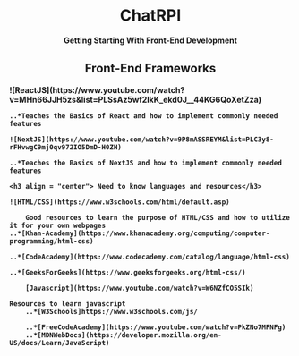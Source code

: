 <h1 align="center">ChatRPI</h1>
<p align="center">
	<strong>Getting Starting With Front-End Development
</p>
<p align="center">
	<h2 align = "center"> Front-End Frameworks</h2>
	![ReactJS](https://www.youtube.com/watch?v=MHn66JJH5zs&list=PLSsAz5wf2lkK_ekd0J__44KG6QoXetZza)
	
	..*Teaches the Basics of React and how to implement commonly needed features
 
	![NextJS](https://www.youtube.com/watch?v=9P8mASSREYM&list=PLC3y8-rFHvwgC9mj0qv972IO5DmD-H0ZH)
 
	..*Teaches the Basics of NextJS and how to implement commonly needed features
 
	<h3 align = "center"> Need to know languages and resources</h3> 
 
	![HTML/CSS](https://www.w3schools.com/html/default.asp)
 
		Good resources to learn the purpose of HTML/CSS and how to utilize it for your own webpages
 	..*[Khan-Academy](https://www.khanacademy.org/computing/computer-programming/html-css) 
  
  	..*[CodeAcademy](https://www.codecademy.com/catalog/language/html-css)
   
   	..*[GeeksForGeeks](https://www.geeksforgeeks.org/html-css/)
    
    	[Javascript](https://www.youtube.com/watch?v=W6NZfCO5SIk)
     
	Resources to learn javascript 
     	..*[W3Schools]https://www.w3schools.com/js/
      
      	..*[FreeCodeAcademy](https://www.youtube.com/watch?v=PkZNo7MFNFg)
        ..*[MDNWebDocs](https://developer.mozilla.org/en-US/docs/Learn/JavaScript)

 
	
</p>
